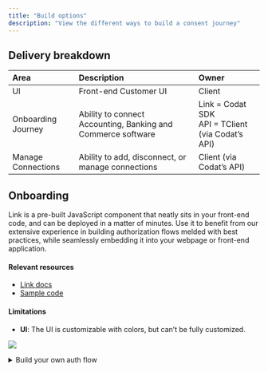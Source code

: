 ```yaml
---
title: "Build options"
description: "View the different ways to build a consent journey"
---
```


## Delivery breakdown

| Area | Description | Owner |
| :- | :- | :-|
| UI | Front-end Customer UI | Client |
| Onboarding Journey | Ability to connect Accounting, Banking and Commerce software |  Link = Codat SDK <br /> API = TClient (via Codat’s API)  |
| Manage Connections | Ability to add, disconnect, or manage connections | Client (via Codat’s API) |


## Onboarding

Link is a pre-built JavaScript component that neatly sits in your front-end code, and can be deployed in a matter of minutes. 
Use it to benefit from our extensive experience in building authorization flows melded with best practices, while seamlessly embedding it into your webpage or front-end application.

#### Relevant resources

* [Link docs](https://docs.codat.io/auth-flow/authorize-embedded-link)
* [Sample code](https://github.com/codatio/sdk-link/tree/main/examples)

#### Limitations
* **UI**: The UI is customizable with colors, but can’t be fully customized.

![](/img/auth-flow/embedded-link-selection.png)

<details>
<summary>Build your own auth flow</summary>

Codat Action ‘Company’ & ‘Connection’ end-points to allow Financial Service Providers to build & own the UI, while interacting with Codat to set up connections to individual integration partners.

| No. | Action | Description |
| :- | :- | :-|
| **Onboarding:** |
| 1  | User clicks on “Connect” button | Customer clicks on button within UI, to connect |
| 2  | Create a “Company” | /POST to “Company” API to create ‘Company’ (Link) |
| 3  | “Company” API Response | “Company” API responds with unique ‘CompanyID’ - to be stored |
| 4  | Create a “Connection” | /POST to “Connection” to create ‘Connection’ (Link) |
| 5  | “Connection” API Response | API responds with ‘linkURL’ |
| 6  | User Authenticates | Redirect user to ‘linkURL’, where customer authenticates |
| 7  | User Redirects back to UI |Customer auth journey is finished, and is redirected |
| **Ongoing Management:** |
| 8  | Customer wants to connect additional package at a later date | Customer clicks on button within UI, to connect - select additional package. /POST Connection with Company ID to create connection & provide redirect.  (Link) |
| 9  | Customer wants to disconnect an existing package | Customer clicks on “Disconnect” button within UI. /DELETE Connection (Link) |

[View our full auth Postman Collection](https://postman.codat.io/#bf371ef9-5d2c-4755-8f45-01c9a6fc467f)

</details>